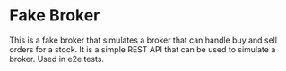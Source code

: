 # Fake Broker

This is a fake broker that simulates a broker that can handle buy and sell orders for a stock. It is a simple REST API that can be used to simulate a broker.
Used in e2e tests.
